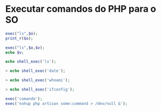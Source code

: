 # Executar comandos do PHP para o SO


```php
exec("ls",$o);
print_r($o);

exec("ls",$o,$v);
echo $v;

echo shell_exec('ls');

> echo shell_exec('date');

> echo shell_exec('whoami');

> echo shell_exec('ifconfig');

exec('comando');
exec('nohup php artisan some:command > /dev/null &');
```


